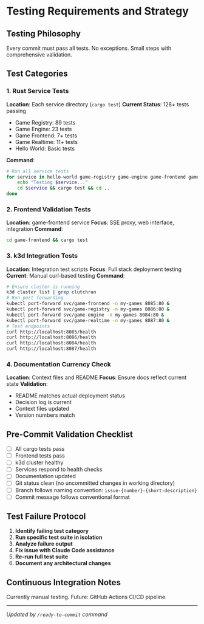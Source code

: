 # Testing Requirements and Strategy

## Testing Philosophy

Every commit must pass all tests. No exceptions. Small steps with comprehensive validation.

## Test Categories

### 1. Rust Service Tests
**Location**: Each service directory (`cargo test`)
**Current Status**: 128+ tests passing
- Game Registry: 89 tests
- Game Engine: 23 tests  
- Game Frontend: 7+ tests
- Game Realtime: 11+ tests
- Hello World: Basic tests

**Command**: 
```bash
# Run all service tests
for service in hello-world game-registry game-engine game-frontend game-realtime; do
    echo "Testing $service..."
    cd $service && cargo test && cd ..
done
```

### 2. Frontend Validation Tests
**Location**: game-frontend service
**Focus**: SSE proxy, web interface, integration
**Command**:
```bash
cd game-frontend && cargo test
```

### 3. k3d Integration Tests  
**Location**: Integration test scripts
**Focus**: Full stack deployment testing
**Current**: Manual curl-based testing
**Command**:
```bash
# Ensure cluster is running
k3d cluster list | grep clutchrun
# Run port forwarding
kubectl port-forward svc/game-frontend -n my-games 8085:80 &
kubectl port-forward svc/game-registry -n my-games 8086:80 &
kubectl port-forward svc/game-engine -n my-games 8084:80 &
kubectl port-forward svc/game-realtime -n my-games 8087:80 &
# Test endpoints
curl http://localhost:8085/health
curl http://localhost:8086/health  
curl http://localhost:8084/health
curl http://localhost:8087/health
```

### 4. Documentation Currency Check
**Location**: Context files and README
**Focus**: Ensure docs reflect current state
**Validation**:
- README matches actual deployment status
- Decision log is current
- Context files updated
- Version numbers match

## Pre-Commit Validation Checklist

- [ ] All cargo tests pass
- [ ] Frontend tests pass
- [ ] k3d cluster healthy
- [ ] Services respond to health checks
- [ ] Documentation updated
- [ ] Git status clean (no uncommitted changes in working directory)
- [ ] Branch follows naming convention: `issue-{number}-{short-description}`
- [ ] Commit message follows conventional format

## Test Failure Protocol

1. **Identify failing test category**
2. **Run specific test suite in isolation**
3. **Analyze failure output**
4. **Fix issue with Claude Code assistance**
5. **Re-run full test suite**
6. **Document any architectural changes**

## Continuous Integration Notes

Currently manual testing. Future: GitHub Actions CI/CD pipeline.

---

*Updated by `/ready-to-commit` command*
